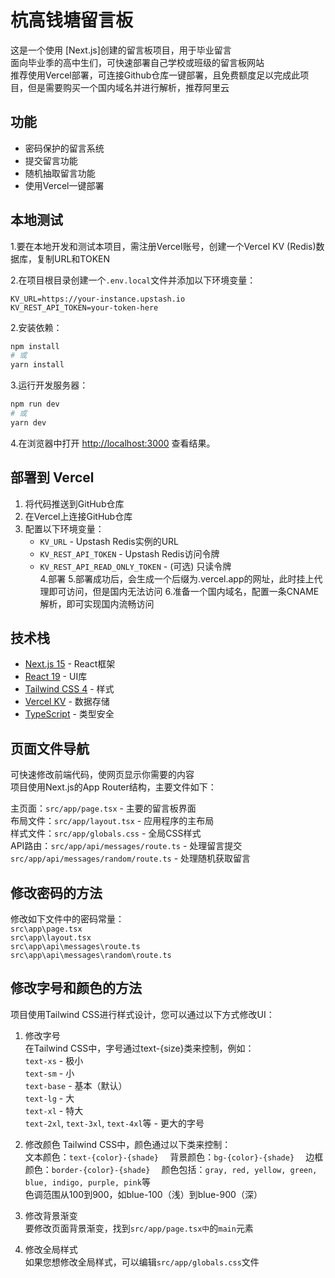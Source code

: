# 杭高钱塘留言板

这是一个使用 [Next.js]创建的留言板项目，用于毕业留言  
面向毕业季的高中生们，可快速部署自己学校或班级的留言板网站  
推荐使用Vercel部署，可连接Github仓库一键部署，且免费额度足以完成此项目，但是需要购买一个国内域名并进行解析，推荐阿里云


## 功能

- 密码保护的留言系统
- 提交留言功能
- 随机抽取留言功能
- 使用Vercel一键部署

## 本地测试

1.要在本地开发和测试本项目，需注册Vercel账号，创建一个Vercel KV (Redis)数据库，复制URL和TOKEN  

2.在项目根目录创建一个`.env.local`文件并添加以下环境变量：

```
KV_URL=https://your-instance.upstash.io
KV_REST_API_TOKEN=your-token-here
```

2.安装依赖：

```bash
npm install
# 或
yarn install
```

3.运行开发服务器：

```bash
npm run dev
# 或
yarn dev
```

4.在浏览器中打开 [http://localhost:3000](http://localhost:3000) 查看结果。

## 部署到 Vercel

1. 将代码推送到GitHub仓库
2. 在Vercel上连接GitHub仓库
3. 配置以下环境变量：
    - `KV_URL` - Upstash Redis实例的URL  
    - `KV_REST_API_TOKEN` - Upstash Redis访问令牌  
    - `KV_REST_API_READ_ONLY_TOKEN` - (可选) 只读令牌  
4.部署
5.部署成功后，会生成一个后缀为.vercel.app的网址，此时挂上代理即可访问，但是国内无法访问
6.准备一个国内域名，配置一条CNAME解析，即可实现国内流畅访问

## 技术栈

- [Next.js 15](https://nextjs.org/) - React框架
- [React 19](https://react.dev/) - UI库
- [Tailwind CSS 4](https://tailwindcss.com/) - 样式
- [Vercel KV](https://vercel.com/docs/storage/vercel-kv) - 数据存储
- [TypeScript](https://www.typescriptlang.org/) - 类型安全


## 页面文件导航

可快速修改前端代码，使网页显示你需要的内容  
项目使用Next.js的App Router结构，主要文件如下：  

主页面：`src/app/page.tsx` - 主要的留言板界面  
布局文件：`src/app/layout.tsx` - 应用程序的主布局  
样式文件：`src/app/globals.css` - 全局CSS样式  
API路由：`src/app/api/messages/route.ts` - 处理留言提交  
         `src/app/api/messages/random/route.ts` - 处理随机获取留言  

## 修改密码的方法  

修改如下文件中的密码常量：  
`src\app\page.tsx  `   
`src\app\layout.tsx  `   
`src\app\api\messages\route.ts  `  
`src\app\api\messages\random\route.ts`  

## 修改字号和颜色的方法  

项目使用Tailwind CSS进行样式设计，您可以通过以下方式修改UI：  

1. 修改字号  
在Tailwind CSS中，字号通过text-{size}类来控制，例如：  
`text-xs` - 极小  
`text-sm` - 小  
`text-base` - 基本（默认）  
`text-lg` - 大  
`text-xl` - 特大  
`text-2xl`, `text-3xl`, `text-4xl`等 - 更大的字号  

2. 修改颜色
Tailwind CSS中，颜色通过以下类来控制：  
文本颜色：`text-{color}-{shade}  `
背景颜色：`bg-{color}-{shade}  `
边框颜色：`border-{color}-{shade}  `
颜色包括：`gray, red, yellow, green, blue, indigo, purple, pink`等  
色调范围从100到900，如blue-100（浅）到blue-900（深）  

3. 修改背景渐变  
要修改页面背景渐变，找到`src/app/page.tsx中`的`main`元素  

4. 修改全局样式  
如果您想修改全局样式，可以编辑`src/app/globals.css`文件

